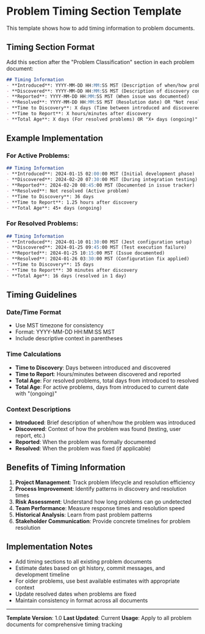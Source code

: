 # Problem Timing Section Template

This template shows how to add timing information to problem documents.

## Timing Section Format

Add this section after the "Problem Classification" section in each problem document:

```markdown
## Timing Information
- **Introduced**: YYYY-MM-DD HH:MM:SS MST (Description of when/how problem was introduced)
- **Discovered**: YYYY-MM-DD HH:MM:SS MST (Description of discovery context)
- **Reported**: YYYY-MM-DD HH:MM:SS MST (When issue was documented)
- **Resolved**: YYYY-MM-DD HH:MM:SS MST (Resolution date) OR "Not resolved (Active problem)"
- **Time to Discovery**: X days (Time between introduced and discovered)
- **Time to Report**: X hours/minutes after discovery
- **Total Age**: X days (For resolved problems) OR "X+ days (ongoing)" for active problems
```

## Example Implementation

### For Active Problems:
```markdown
## Timing Information
- **Introduced**: 2024-01-15 02:00:00 MST (Initial development phase)
- **Discovered**: 2024-02-20 07:30:00 MST (During integration testing)
- **Reported**: 2024-02-20 08:45:00 MST (Documented in issue tracker)
- **Resolved**: Not resolved (Active problem)
- **Time to Discovery**: 36 days
- **Time to Report**: 1.25 hours after discovery
- **Total Age**: 45+ days (ongoing)
```

### For Resolved Problems:
```markdown
## Timing Information
- **Introduced**: 2024-01-10 01:30:00 MST (Jest configuration setup)
- **Discovered**: 2024-01-25 09:45:00 MST (Test execution failure)
- **Reported**: 2024-01-25 10:15:00 MST (Issue documented)
- **Resolved**: 2024-01-26 03:30:00 MST (Configuration fix applied)
- **Time to Discovery**: 15 days
- **Time to Report**: 30 minutes after discovery
- **Total Age**: 16 days (resolved in 1 day)
```

## Timing Guidelines

### Date/Time Format
- Use MST timezone for consistency
- Format: YYYY-MM-DD HH:MM:SS MST
- Include descriptive context in parentheses

### Time Calculations
- **Time to Discovery**: Days between introduced and discovered
- **Time to Report**: Hours/minutes between discovered and reported
- **Total Age**: For resolved problems, total days from introduced to resolved
- **Total Age**: For active problems, days from introduced to current date with "(ongoing)"

### Context Descriptions
- **Introduced**: Brief description of when/how the problem was introduced
- **Discovered**: Context of how the problem was found (testing, user report, etc.)
- **Reported**: When the problem was formally documented
- **Resolved**: When the problem was fixed (if applicable)

## Benefits of Timing Information

1. **Project Management**: Track problem lifecycle and resolution efficiency
2. **Process Improvement**: Identify patterns in discovery and resolution times
3. **Risk Assessment**: Understand how long problems can go undetected
4. **Team Performance**: Measure response times and resolution speed
5. **Historical Analysis**: Learn from past problem patterns
6. **Stakeholder Communication**: Provide concrete timelines for problem resolution

## Implementation Notes

- Add timing sections to all existing problem documents
- Estimate dates based on git history, commit messages, and development timeline
- For older problems, use best available estimates with appropriate context
- Update resolved dates when problems are fixed
- Maintain consistency in format across all documents

---

**Template Version**: 1.0
**Last Updated**: Current
**Usage**: Apply to all problem documents for comprehensive timing tracking